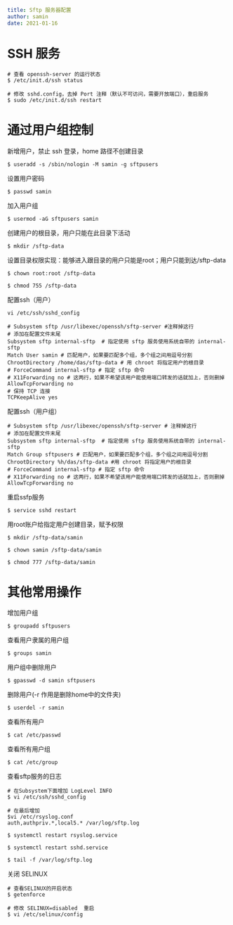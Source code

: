 ```yaml
title: Sftp 服务器配置
author: samin
date: 2021-01-16
```

# SSH 服务

```shell
# 查看 openssh-server 的运行状态
$ /etc/init.d/ssh status

# 修改 sshd.config，去掉 Port 注释（默认不可访问，需要开放端口），重启服务
$ sudo /etc/init.d/ssh restart
```

# 通过用户组控制

新增用户，禁止 ssh 登录，home 路径不创建目录

```shell
$ useradd -s /sbin/nologin -M samin -g sftpusers
```

设置用户密码

```shell
$ passwd samin
```

加入用户组

```shell
$ usermod -aG sftpusers samin
```

创建用户的根目录，用户只能在此目录下活动

```shell
$ mkdir /sftp-data
```

设置目录权限实现：能够进入跟目录的用户只能是root；用户只能到达/sftp-data

```shell
$ chown root:root /sftp-data
```
```shell
$ chmod 755 /sftp-data
```

配置ssh（用户）

```shell
vi /etc/ssh/sshd_config
```

```shell
# Subsystem sftp /usr/libexec/openssh/sftp-server #注释掉这行
# 添加在配置文件末尾
Subsystem sftp internal-sftp  # 指定使用 sftp 服务使用系统自带的 internal-sftp
Match User samin # 匹配用户，如果要匹配多个组，多个组之间用逗号分割
ChrootDirectory /home/das/sftp-data # 用 chroot 将指定用户的根目录
# ForceCommand internal-sftp # 指定 sftp 命令
# X11Forwarding no # 这两行，如果不希望该用户能使用端口转发的话就加上，否则删掉
AllowTcpForwarding no
# 保持 TCP 连接
TCPKeepAlive yes
```

配置ssh（用户组）

```shell
# Subsystem sftp /usr/libexec/openssh/sftp-server # 注释掉这行  
# 添加在配置文件末尾
Subsystem sftp internal-sftp  # 指定使用 sftp 服务使用系统自带的 internal-sftp
Match Group sftpusers # 匹配用户，如果要匹配多个组，多个组之间用逗号分割
ChrootDirectory %h/das/sftp-data #用 chroot 将指定用户的根目录
# ForceCommand internal-sftp # 指定 sftp 命令
# X11Forwarding no # 这两行，如果不希望该用户能使用端口转发的话就加上，否则删掉
AllowTcpForwarding no
```

重启ssfp服务

```shell
$ service sshd restart
```

用root账户给指定用户创建目录，赋予权限

```shell
$ mkdir /sftp-data/samin

$ chown samin /sftp-data/samin

$ chmod 777 /sftp-data/samin  
```

# 其他常用操作

增加用户组

```shell
$ groupadd sftpusers
```

查看用户隶属的用户组

```shell
$ groups samin
```

用户组中删除用户

```shell
$ gpasswd -d samin sftpusers
```

删除用户(-r 作用是删除home中的文件夹)

```shell
$ userdel -r samin
```

查看所有用户

```shell
$ cat /etc/passwd
```

查看所有用户组

```shell
$ cat /etc/group
```

查看sftp服务的日志

```shell
# 在Subsystem下面增加 LogLevel INFO
$ vi /etc/ssh/sshd_config

# 在最后增加
$vi /etc/rsyslog.conf
auth,authpriv.*,local5.* /var/log/sftp.log

$ systemctl restart rsyslog.service

$ systemctl restart sshd.service

$ tail -f /var/log/sftp.log
```

关闭 SELINUX

```shell
# 查看SELINUX的开启状态
$ getenforce

# 修改 SELINUX=disabled  重启
$ vi /etc/selinux/config 
```
